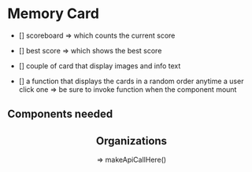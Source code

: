 # Memory Card

- [] scoreboard => which counts the current score
- [] best score => which shows the best score
- [] couple of card that display images and info text

- [] a function that displays the cards in a random order anytime a user click one => be sure to invoke function when the component mount

## Components needed

<Header />
<App />
<Scoreboard currentScore bestScore />
<Cards eachCard />
<Footer />

## Organizations

<App>
  <Header title />
  <App> => makeApiCallHere()
    <ScoreBoard currentScore bestScore>
    <Cards>
      <Card info />
      <Card info />
      <Card info />
      <Card info />
    </Cards>
  </App>
  <Footer copyright />
  <GlobalStyle useStyledComponents>
</App>
